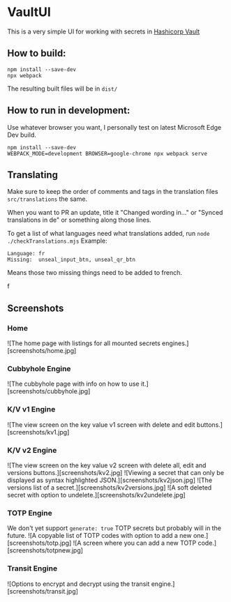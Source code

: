 # VaultUI

This is a very simple UI for working with secrets in [Hashicorp Vault](https://www.hashicorp.com/products/vault)

## How to build:
```
npm install --save-dev
npx webpack
```
The resulting built files will be in `dist/`

## How to run in development:
Use whatever browser you want, I personally test on latest Microsoft Edge Dev build.
```
npm install --save-dev
WEBPACK_MODE=development BROWSER=google-chrome npx webpack serve
```

## Translating
Make sure to keep the order of comments and tags in the translation files `src/translations` the same.

When you want to PR an update, title it "Changed wording in..." or "Synced translations in de" or something along those lines.

To get a list of what languages need what translations added, run `node ./checkTranslations.mjs`
Example:
```
Language: fr
Missing:  unseal_input_btn, unseal_qr_btn
```
Means those two missing things need to be added to french.


f
## Screenshots
### Home
![The home page with listings for all mounted secrets engines.][screenshots/home.jpg]
### Cubbyhole Engine
![The cubbyhole page with info on how to use it.][screenshots/cubbyhole.jpg]
### K/V v1 Engine
![The view screen on the key value v1 screen with delete and edit buttons.][screenshots/kv1.jpg]
### K/V v2 Engine
![The view screen on the key value v2 screen with delete all, edit and versions buttons.][screenshots/kv2.jpg]
![Viewing a secret that can only be displayed as syntax highlighted JSON.][screenshots/kv2json.jpg]
![The versions list of a secret.][screenshots/kv2versions.jpg]
![A soft deleted secret with option to undelete.][screenshots/kv2undelete.jpg]
### TOTP Engine
We don't yet support `generate: true` TOTP secrets but probably will in the future.
![A copyable list of TOTP codes with option to add a new one.][screenshots/totp.jpg]
![A screen where you can add a new TOTP code.][screenshots/totpnew.jpg]
### Transit Engine
![Options to encrypt and decrypt using the transit engine.][screenshots/transit.jpg]
